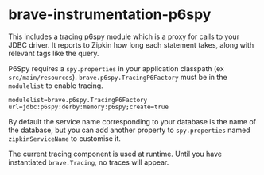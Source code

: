 # brave-instrumentation-p6spy
This includes a tracing [p6spy](https://github.com/p6spy/p6spy) module
which is a proxy for calls to your JDBC driver. It reports to Zipkin how
long each statement takes, along with relevant tags like the query.

P6Spy requires a `spy.properties` in your application classpath
(ex `src/main/resources`). `brave.p6spy.TracingP6Factory` must be in the
`modulelist` to enable tracing.

```
modulelist=brave.p6spy.TracingP6Factory
url=jdbc:p6spy:derby:memory:p6spy;create=true
```

By default the service name corresponding to your database is the name
of the database, but you can add another property to `spy.properties`
named `zipkinServiceName` to customise it.

The current tracing component is used at runtime. Until you have
instantiated `brave.Tracing`, no traces will appear.
